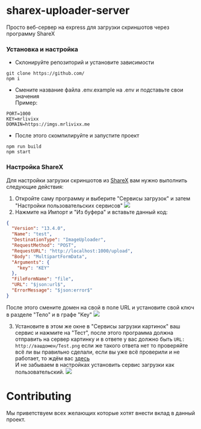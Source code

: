 # sharex-uploader-server
Просто веб-сервер на express для загрузки скриншотов через программу ShareX

### Установка и настройка
 
- Склонируйте репозиторий и установите зависимости
```
git clone https://github.com/
npm i
```
- Смените название файла .env.example на .env и подставьте свои значения
<br>Пример:
```
PORT=1000
KEY=mrlivixx
DOMAIN=https://imgs.mrlivixx.me
```

- После этого скомпилируйте и запустите проект
```
npm run build
npm start
```

### Настройка ShareX
Для настройки загрузки скриншотов из [ShareX](https://getsharex.com) вам нужно выполнить следующие действия:

1. Откройте саму программу и выберите "Сервисы загрузок" и затем "Настройки пользовательских сервисов"
![](https://imgs.mrlivixx.me/ShareX_GBbYnqhvYy.png)
2. Нажмите на Импорт и "Из буфера" и вставьте данный код:
```json
{
  "Version": "13.4.0",
  "Name": "test",
  "DestinationType": "ImageUploader",
  "RequestMethod": "POST",
  "RequestURL": "http://localhost:1000/upload",
  "Body": "MultipartFormData",
  "Arguments": {
    "key": "KEY"
  },
  "FileFormName": "file",
  "URL": "$json:url$",
  "ErrorMessage": "$json:error$"
}
```
После этого смените домен на свой в поле URL и установите свой ключ в разделе "Тело" и в графе "Key"
![](https://imgs.mrlivixx.me/ShareX_BrFQZaDRh0.png)

3. Установите в этом же окне в "Сервисы загрузки картинок" ваш сервис и нажмите на "Тест", после этого программа должна отправить на сервер картинку и в ответе у вас должно быть `URL: http://вашдомен/Test.png` если же такого ответа нет то проверяйте всё ли вы правильно сделали, если вы уже всё проверили и не работает, то ждём вас [здесь](https://github.com/MrLivixx/sharex-uploader-server/issues)
   <br> И не забываем в настройках установить сервис загрузки как пользовательский. 
   ![](https://imgs.mrlivixx.me/022992504210207.png)
   
# Contributing
Мы приветствуем всех желающих которые хотят внести вклад в данный проект.
